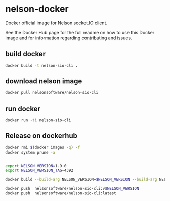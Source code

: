 # nelson-docker

Docker official image for Nelson socket.IO client.

See the Docker Hub page for the full readme on how to use this Docker image and for information regarding contributing and issues.

## build docker

```bash
docker build -t nelson-sio-cli .
```

## download nelson image

```bash
docker pull nelsonsoftware/nelson-sio-cli
```

## run docker

```bash
docker run -ti nelson-sio-cli
```

## Release on dockerhub

```bash
docker rmi $(docker images -q) -f
docker system prune -a


export NELSON_VERSION=1.9.0
export NELSON_VERSION_TAG=4392

docker build --build-arg NELSON_VERSION=$NELSON_VERSION --build-arg NELSON_VERSION_TAG=$NELSON_VERSION_TAG -t nelsonsoftware/nelson-sio-cli:latest -t nelsonsoftware/nelson-sio-cli:v$NELSON_VERSION .

docker push  nelsonsoftware/nelson-sio-cli:v$NELSON_VERSION
docker push  nelsonsoftware/nelson-sio-cli:latest

```
